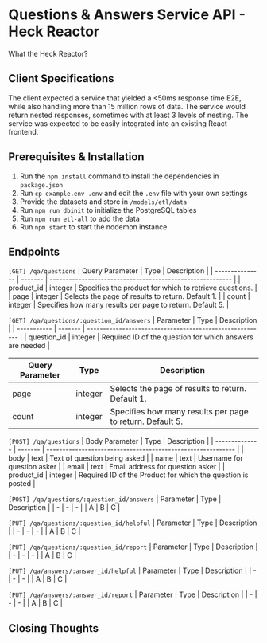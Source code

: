 # Questions & Answers Service API - Heck Reactor
What the Heck Reactor?

## Client Specifications
The client expected a service that yielded a <50ms response time E2E, while also handling more than 15 million rows of data. The service would return nested responses, sometimes with at least 3 levels of nesting. The service was expected to be easily integrated into an existing React frontend.

## Prerequisites & Installation
1. Run the `npm install` command to install the dependencies in `package.json`
2. Run `cp example.env .env` and edit the `.env` file with your own settings
3. Provide the datasets and store in `/models/etl/data`
4. Run `npm run dbinit` to initialize the PostgreSQL tables
5. Run `npm run etl-all` to add the data
6. Run `npm start` to start the nodemon instance.

## Endpoints
`[GET] /qa/questions`
| Query Parameter | Type    | Description                                               |
| --------------- | ------- | --------------------------------------------------------- |
| product_id      | integer | Specifies the product for which to retrieve questions.    |
| page            | integer | Selects the page of results to return. Default 1.         |
| count           | integer | Specifies how many results per page to return. Default 5. |

`[GET] /qa/questions/:question_id/answers`
| Parameter   | Type    | Description                                              |
| ----------- | ------- | -------------------------------------------------------- |
| question_id | integer | Required ID of the question for which answers are needed |

| Query Parameter | Type    | Description                                               |
| --------------- | ------- | --------------------------------------------------------- |
| page            | integer | Selects the page of results to return. Default 1.         |
| count           | integer | Specifies how many results per page to return. Default 5. |

`[POST] /qa/questions`
| Body Parameter | Type    | Description                                                 |
| -------------- | ------- | ----------------------------------------------------------- |
| body           | text    | Text of question being asked                                |
| name           | text    | Username for question asker                                 |
| email          | text    | Email address for question asker                            |
| product_id     | integer | Required ID of the Product for which the question is posted |

`[POST] /qa/questions/:question_id/answers`
| Parameter | Type | Description |
| - | - | - |
| A | B | C |

`[PUT] /qa/questions/:question_id/helpful`
| Parameter | Type | Description |
| - | - | - |
| A | B | C |

`[PUT] /qa/questions/:question_id/report`
| Parameter | Type | Description |
| - | - | - |
| A | B | C |

`[PUT] /qa/answers/:answer_id/helpful`
| Parameter | Type | Description |
| - | - | - |
| A | B | C |

`[PUT] /qa/answers/:answer_id/report`
| Parameter | Type | Description |
| - | - | - |
| A | B | C |

## Closing Thoughts
